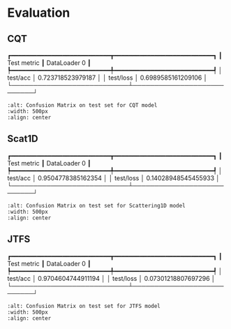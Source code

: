 Evaluation
==========

## CQT
┏━━━━━━━━━━━━━━━━━━━━━━━━━━━┳━━━━━━━━━━━━━━━━━━━━━━━━━━━┓
┃        Test metric        ┃       DataLoader 0        ┃
┡━━━━━━━━━━━━━━━━━━━━━━━━━━━╇━━━━━━━━━━━━━━━━━━━━━━━━━━━┩
│         test/acc          │     0.723718523979187     │
│         test/loss         │    0.6989585161209106     │
└───────────────────────────┴───────────────────────────┘   
```{image} /assets/figures/mir/cm_cqt.png
:alt: Confusion Matrix on test set for CQT model
:width: 500px
:align: center
```

## Scat1D
┏━━━━━━━━━━━━━━━━━━━━━━━━━━━┳━━━━━━━━━━━━━━━━━━━━━━━━━━━┓
┃        Test metric        ┃       DataLoader 0        ┃
┡━━━━━━━━━━━━━━━━━━━━━━━━━━━╇━━━━━━━━━━━━━━━━━━━━━━━━━━━┩
│         test/acc          │    0.9504778385162354     │
│         test/loss         │    0.14028948545455933    │
└───────────────────────────┴───────────────────────────┘
```{image} /assets/figures/mir/cm_scat1d.png
:alt: Confusion Matrix on test set for Scattering1D model
:width: 500px
:align: center
```


## JTFS
┏━━━━━━━━━━━━━━━━━━━━━━━━━━━┳━━━━━━━━━━━━━━━━━━━━━━━━━━━┓
┃        Test metric        ┃       DataLoader 0        ┃
┡━━━━━━━━━━━━━━━━━━━━━━━━━━━╇━━━━━━━━━━━━━━━━━━━━━━━━━━━┩
│         test/acc          │    0.9704604744911194     │
│         test/loss         │    0.07301218807697296    │
└───────────────────────────┴───────────────────────────┘
```{image} /assets/figures/mir/cm_jtfs.png
:alt: Confusion Matrix on test set for JTFS model
:width: 500px
:align: center
```